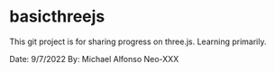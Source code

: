 # basicthreejs

This git project is for sharing progress on three.js. 
Learning primarily. 

Date: 9/7/2022
By: Michael Alfonso
Neo-XXX
